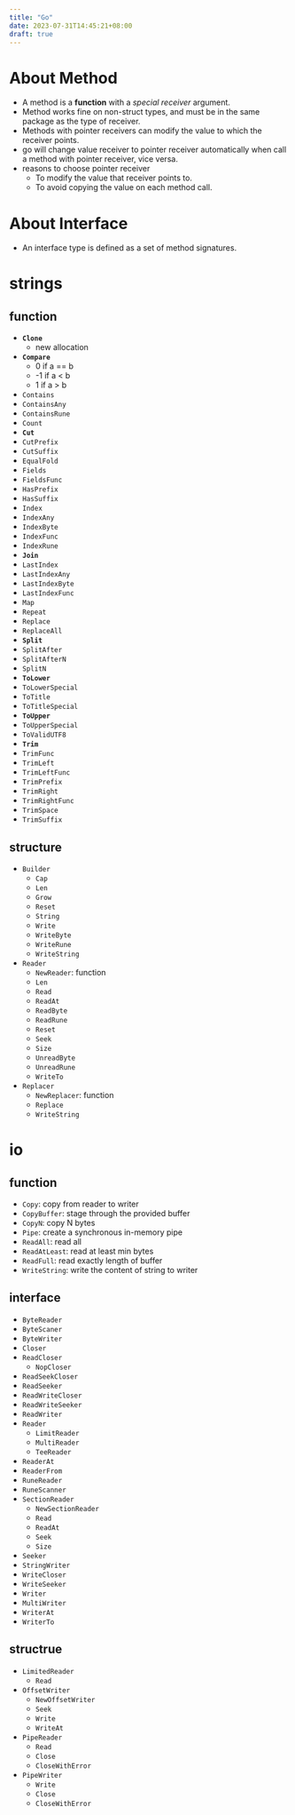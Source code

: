 ```yaml
---
title: "Go"
date: 2023-07-31T14:45:21+08:00
draft: true
---
```


# About Method
- A method is a **function** with a *special receiver* argument.
- Method works fine on non-struct types, and must be in the same package as the type of receiver.
- Methods with pointer receivers can modify the value to which the receiver points.
- go will change value receiver to pointer receiver automatically when call a method with pointer receiver, vice versa.
- reasons to choose pointer receiver
  - To modify the value that receiver points to.
  - To avoid copying the value on each method call.

# About Interface
- An interface type is defined as a set of method signatures.

# strings
## function
- **`Clone`**
  - new allocation
- **`Compare`**
  - 0 if a == b
  - -1 if a < b
  - 1 if a > b
- `Contains`
- `ContainsAny`
- `ContainsRune`
- `Count`
- **`Cut`**
- `CutPrefix`
- `CutSuffix`
- `EqualFold`
- `Fields`
- `FieldsFunc`
- `HasPrefix`
- `HasSuffix`
- `Index`
- `IndexAny`
- `IndexByte`
- `IndexFunc`
- `IndexRune`
- **`Join`**
- `LastIndex`
- `LastIndexAny`
- `LastIndexByte`
- `LastIndexFunc`
- `Map`
- `Repeat`
- `Replace`
- `ReplaceAll`
- **`Split`**
- `SplitAfter`
- `SplitAfterN`
- `SplitN`
- **`ToLower`**
- `ToLowerSpecial`
- `ToTitle`
- `ToTitleSpecial`
- **`ToUpper`**
- `ToUpperSpecial`
- `ToValidUTF8`
- **`Trim`**
- `TrimFunc`
- `TrimLeft`
- `TrimLeftFunc`
- `TrimPrefix`
- `TrimRight`
- `TrimRightFunc`
- `TrimSpace`
- `TrimSuffix`


## structure
- `Builder`
  - `Cap`
  - `Len`
  - `Grow`
  - `Reset`
  - `String`
  - `Write`
  - `WriteByte`
  - `WriteRune`
  - `WriteString`
- `Reader`
  - `NewReader`: function
  - `Len`
  - `Read`
  - `ReadAt`
  - `ReadByte`
  - `ReadRune`
  - `Reset`
  - `Seek`
  - `Size`
  - `UnreadByte`
  - `UnreadRune`
  - `WriteTo`
- `Replacer`
  - `NewReplacer`: function
  - `Replace`
  - `WriteString`

# io

## function
- `Copy`: copy from reader to writer
- `CopyBuffer`: stage through the provided buffer
- `CopyN`: copy N bytes
- `Pipe`: create a synchronous in-memory pipe
- `ReadAll`: read all
- `ReadAtLeast`: read at least min bytes
- `ReadFull`: read exactly length of buffer
- `WriteString`: write the content of string to writer

## interface
- `ByteReader`
- `ByteScaner`
- `ByteWriter`
- `Closer`
- `ReadCloser`
  - `NopCloser`
- `ReadSeekCloser`
- `ReadSeeker`
- `ReadWriteCloser`
- `ReadWriteSeeker`
- `ReadWriter`
- `Reader`
  - `LimitReader`
  - `MultiReader`
  - `TeeReader`
- `ReaderAt`
- `ReaderFrom`
- `RuneReader`
- `RuneScanner`
- `SectionReader`
  - `NewSectionReader`
  - `Read`
  - `ReadAt`
  - `Seek`
  - `Size`
- `Seeker`
- `StringWriter`
- `WriteCloser`
- `WriteSeeker`
- `Writer`
- `MultiWriter`
- `WriterAt`
- `WriterTo`

## structrue
- `LimitedReader`
  - `Read`
- `OffsetWriter`
  - `NewOffsetWriter`
  - `Seek`
  - `Write`
  - `WriteAt`
- `PipeReader`
  - `Read`
  - `Close`
  - `CloseWithError`
- `PipeWriter`
  - `Write`
  - `Close`
  - `CloseWithError`

